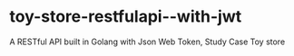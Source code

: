 # toy-store-restfulapi--with-jwt
A RESTful API built in Golang with Json Web Token, Study Case Toy store 
